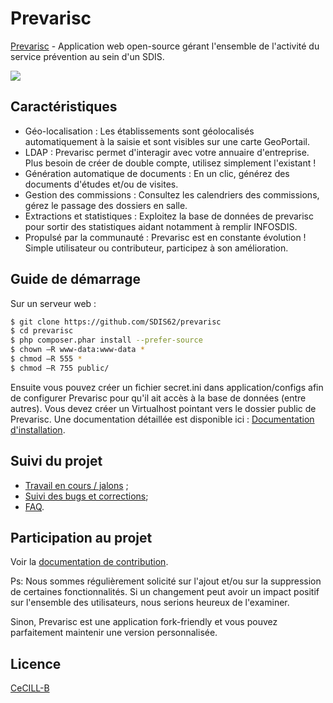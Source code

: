 # Prevarisc

[Prevarisc](http://sdis62.github.io/prevarisc/) - Application web open-source gérant l'ensemble de l'activité du service prévention au sein d'un SDIS.

![](http://sdis62.github.io/prevarisc/assets/img/screenshot.png)

## Caractéristiques

* Géo-localisation : Les établissements sont géolocalisés automatiquement à la saisie et sont visibles sur une carte GeoPortail.
* LDAP : Prevarisc permet d'interagir  avec votre annuaire d'entreprise. Plus besoin de créer de double compte, utilisez simplement l'existant !
* Génération automatique de documents : En un clic, générez des documents d'études et/ou de visites.
* Gestion des commissions : Consultez les calendriers des commissions, gérez le passage des dossiers en salle.
* Extractions et statistiques : Exploitez la base de données de prevarisc pour sortir des statistiques aidant notamment à remplir INFOSDIS.
* Propulsé par la communauté : Prevarisc est en constante évolution ! Simple utilisateur ou contributeur, participez à son amélioration.

## Guide de démarrage

Sur un serveur web :

```sh
$ git clone https://github.com/SDIS62/prevarisc
$ cd prevarisc
$ php composer.phar install --prefer-source
$ chown –R www-data:www-data *
$ chmod –R 555 *
$ chmod –R 755 public/
```
Ensuite vous pouvez créer un fichier secret.ini dans application/configs afin de configurer Prevarisc pour qu'il ait accès à la base de données (entre autres).
Vous devez créer un Virtualhost pointant vers le dossier public de Prevarisc.
Une documentation détaillée est disponible ici : [Documentation d'installation](https://github.com/SDIS62/prevarisc/blob/master/docs/documentation_installation.md).

## Suivi du projet

* [Travail en cours / jalons](https://github.com/SDIS62/prevarisc/issues/milestones) ;
* [Suivi des bugs et corrections](https://github.com/SDIS62/prevarisc/issues);
* [FAQ](https://github.com/SDIS62/prevarisc/issues?q=is%3Aissue+label%3Aquestion).

## Participation au projet

Voir la [documentation de contribution](https://github.com/SDIS62/prevarisc/blob/master/CONTRIBUTING.md).

Ps: Nous sommes régulièrement solicité sur l'ajout et/ou sur la suppression de certaines fonctionnalités. Si un changement peut avoir un impact positif sur l'ensemble des utilisateurs, nous serions heureux de l'examiner. 

Sinon, Prevarisc est une application fork-friendly et vous pouvez parfaitement maintenir une version personnalisée.

## Licence

[CeCILL-B](http://www.cecill.info/licences/Licence_CeCILL-B_V1-fr.html)
